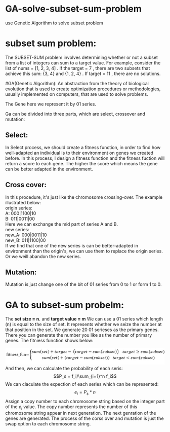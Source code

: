 # GA-solve-subset-sum-problem
use Genetic Algorithm to solve subset problem

# subset sum problem:
The SUBSET-SUM problem involves determining whether or not a subset from a list of integers can sum to a target value. For example, consider the list of nums = [1, 2, 3, 4] . 
If the target = 7 , there are two subsets that achieve this sum: {3, 4} and {1, 2, 4} . If target = 11 , there are no solutions.

#GA(Genetic Algorithm):
An abstraction from the theory of biological evolution that is used to create optimization procedures or methodologies, usually implemented on computers, that 
are used to solve problems.

The Gene here we represent it by 01 series.

Ga can be divided into three parts, which are select, crossover and mutation:

## Select:
In Select process, we should create a fitness function, in order to find how well-adapted an individual is to their environment on genes we created before. In this process, I design 
a fitness function and the fitness fuction will return a score to each gene. The higher the score which means the gene can be better adapted in the environment.

## Cross cover:
In this procedure, it's just like the chromosome crossing-over. The example illustrated below:<br>
origin series:<br>
A: 000|1100|10 <br>
B: 011|0011|00 <br>
Here we can exchange the mid part of series A and B. <br>
new series:<br>
new_A: 000|0011|10<br>
new_B: 011|1100|00<br>
If we find that one of the new series is can be better-adapted in environment than the origin's, we can use them to replace the origin series. Or we weill abandon the new series.

## Mutation:
Mutation is just change one of the bit of 01 series from 0 to 1 or form 1 to 0.

# GA to subset-sum probelm:
The <strong>set size = n.</strong> and
<strong>target value = m</strong>
We can use a 01 series which length (n) is equal to the size of set. It represents whether we seize the number at that position in the set.
We generate 20 01 serieses as the primary genes. There you can generate the number you like as the number of primary genes.
The fitniess function shows below:<br>
<br>
![alt text](https://github.com/goodkillerchen/GA-solve-subset-problem/blob/main/fitness_fun.png)<br>
And then, we can calculate the probability of each seris:
$$P_s = f_i/\sum_{i=1}^n f_i$$
We can claculate the expection of each series which can be represented:
$$e_i=P_s * n$$
Assign a copy number to each chromosome string based on the integer part of the $e_i$ value. The copy number represents the number of this chromosome string appear in next generation. The next genration of the genes are generated.
The process of the corss over and mutation is just the swap option to each chromosome string.

